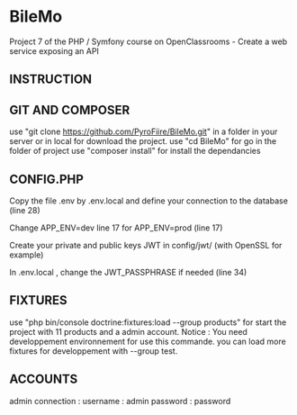 BileMo
=====================

Project 7 of the PHP / Symfony course on OpenClassrooms - Create a web service exposing an API

INSTRUCTION
-----------

GIT AND COMPOSER
--------------------
use "git clone https://github.com/PyroFiire/BileMo.git" in a folder in your server or in local for download the project.
use "cd BileMo" for go in the folder of project
use "composer install" for install the dependancies

CONFIG.PHP
----------

Copy the file .env by .env.local and define your connection to the database (line 28)

Change APP_ENV=dev line 17 for APP_ENV=prod (line 17)

Create your private and public keys JWT in config/jwt/ (with OpenSSL for example)

In .env.local , change the JWT_PASSPHRASE if needed (line 34)


FIXTURES
--------

use "php bin/console doctrine:fixtures:load --group products" for start the project with 11 products and a admin account. Notice : You need developpement environnement for use this commande.
you can load more fixtures for developpement with --group test.

ACCOUNTS
--------

admin connection :
username : admin
password : password
